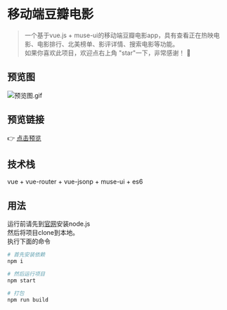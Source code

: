 # 移动端豆瓣电影

> 一个基于vue.js + muse-ui的移动端豆瓣电影app，具有查看正在热映电影、电影排行、北美榜单、影评详情、搜索电影等功能。       
如果你喜欢此项目，欢迎点右上角 "star"一下，非常感谢！ 🤞

## 预览图
![预览图.gif](https://i.loli.net/2018/09/11/5b97cbe54d77c.gif)


## 预览链接
👉 [点击预览](https://harry0071.github.io/vue-douban/)

## 技术栈
vue + vue-router + vue-jsonp + muse-ui + es6 

## 用法
运行前请先到[官网](https://nodejs.org/zh-cn/download/)安装node.js      
然后将项目clone到本地。           
执行下面的命令

``` bash
# 首先安装依赖
npm i

# 然后运行项目
npm start

# 打包
npm run build
```

